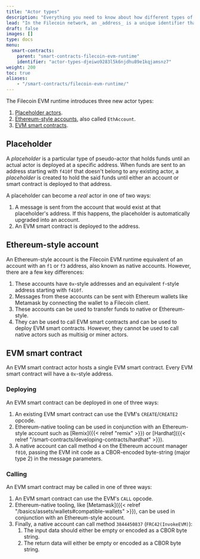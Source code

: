 ```yaml
---
title: "Actor types"
description: "Everything you need to know about how different types of Filecoin actors and when they will be used."
lead: "In the Filecoin network, an _address_ is a unique identifier that refers to an actor in the Filecoin state. All actors in Filecoin have a corresponding address which varies from the different usages."
draft: false
images: []
type: docs
menu:
  smart-contracts:
    parent: "smart-contracts-filecoin-evm-runtime"
    identifier: "actor-types-djeiwo9283l5k6njdhu89e1kqjamsnz7"
weight: 200
toc: true
aliases:
    - "/smart-contracts/filecoin-evm-runtime/"
---
```


The Filecoin EVM runtime introduces three new actor types:

1. [Placeholder actors](#placeholder).
2. [Ethereum-style accounts](#ethereum-style-account), also called `EthAccount`.
3. [EVM smart contracts](#evm-smart-contract).

## Placeholder

A _placeholder_ is a particular type of pseudo-actor that holds funds until an actual actor is deployed at a specific address. When funds are sent to an address starting with `f410f` that doesn't belong to any existing actor, a _placeholder_ is created to hold the said funds until either an account or smart contract is deployed to that address.

A placeholder can become a _real_ actor in one of two ways:

1. A message is sent from the account that would exist at that placeholder's address. If this happens, the placeholder is automatically upgraded into an account.
2. An EVM smart contract is deployed to the address.

## Ethereum-style account

An Ethereum-style account is the Filecoin EVM runtime equivalent of an account with an `f1` or `f3` address, also known as native accounts. However, there are a few key differences:

1. These accounts have `0x`-style addresses and an equivalent `f`-style address starting with `f410f`.
2. Messages from these accounts can be sent with Ethereum wallets like Metamask by connecting the wallet to a Filecoin client.
3. These accounts can be used to transfer funds to native or Ethereum-style.
4. They can be used to call EVM smart contracts and can be used to deploy EVM smart contracts. However, they cannot be used to call native actors such as multisig or miner actors.

## EVM smart contract

An EVM smart contract actor hosts a single EVM smart contract. Every EVM smart contract will have a `0x`-style address.

### Deploying

An EVM smart contract can be deployed in one of three ways:

1. An existing EVM smart contract can use the EVM's `CREATE`/`CREATE2` opcode.
1. Ethereum-native tooling can be used in conjunction with an Ethereum-style account such as [Remix]({{< relref "remix" >}}) or [Hardhat]({{< relref "/smart-contracts/developing-contracts/hardhat" >}}).
1. A native account can call method `4` on the Ethereum account manager `f010`, passing the EVM init code as a CBOR-encoded byte-string (major type 2) in the message parameters.

### Calling

An EVM smart contract may be called in one of three ways:

1. An EVM smart contract can use the EVM's `CALL` opcode.
1. Ethereum-native tooling, like [Metamask]({{< relref "/basics/assets/wallets#compatible-wallets" >}}), can be used in conjunction with an Ethereum-style account.
1. Finally, a native account can call method `3844450837` (`FRC42(InvokeEVM)`):
    1. The input data should either be empty or encoded as a CBOR byte string.
    1. The return data will either be empty or encoded as a CBOR byte string.

